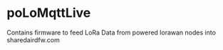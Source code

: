 # poLoMqttLive
Contains firmware to feed LoRa Data from powered lorawan nodes into sharedairdfw.com 
